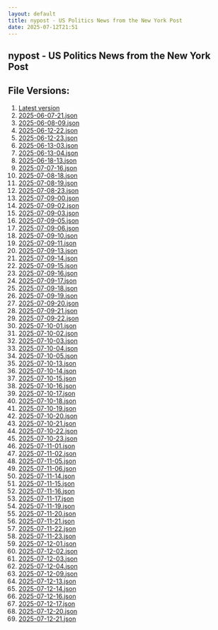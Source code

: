 ```yaml
---
layout: default
title: nypost - US Politics News from the New York Post
date: 2025-07-12T21:51
---
```


## nypost - US Politics News from the New York Post

<div id="data-chart"></div>
<div id="data-table"></div>
<script>
document.addEventListener('DOMContentLoaded', function(){
  document.getElementById('data-table').textContent = 'This source isn't supported for tables yet.';
});
</script>

## File Versions:
1. [Latest version](./latest.json)
2. [2025-06-07-21.json](./2025-06-07-21.json)
3. [2025-06-08-09.json](./2025-06-08-09.json)
4. [2025-06-12-22.json](./2025-06-12-22.json)
5. [2025-06-12-23.json](./2025-06-12-23.json)
6. [2025-06-13-03.json](./2025-06-13-03.json)
7. [2025-06-13-04.json](./2025-06-13-04.json)
8. [2025-06-18-13.json](./2025-06-18-13.json)
9. [2025-07-07-16.json](./2025-07-07-16.json)
10. [2025-07-08-18.json](./2025-07-08-18.json)
11. [2025-07-08-19.json](./2025-07-08-19.json)
12. [2025-07-08-23.json](./2025-07-08-23.json)
13. [2025-07-09-00.json](./2025-07-09-00.json)
14. [2025-07-09-02.json](./2025-07-09-02.json)
15. [2025-07-09-03.json](./2025-07-09-03.json)
16. [2025-07-09-05.json](./2025-07-09-05.json)
17. [2025-07-09-06.json](./2025-07-09-06.json)
18. [2025-07-09-10.json](./2025-07-09-10.json)
19. [2025-07-09-11.json](./2025-07-09-11.json)
20. [2025-07-09-13.json](./2025-07-09-13.json)
21. [2025-07-09-14.json](./2025-07-09-14.json)
22. [2025-07-09-15.json](./2025-07-09-15.json)
23. [2025-07-09-16.json](./2025-07-09-16.json)
24. [2025-07-09-17.json](./2025-07-09-17.json)
25. [2025-07-09-18.json](./2025-07-09-18.json)
26. [2025-07-09-19.json](./2025-07-09-19.json)
27. [2025-07-09-20.json](./2025-07-09-20.json)
28. [2025-07-09-21.json](./2025-07-09-21.json)
29. [2025-07-09-22.json](./2025-07-09-22.json)
30. [2025-07-10-01.json](./2025-07-10-01.json)
31. [2025-07-10-02.json](./2025-07-10-02.json)
32. [2025-07-10-03.json](./2025-07-10-03.json)
33. [2025-07-10-04.json](./2025-07-10-04.json)
34. [2025-07-10-05.json](./2025-07-10-05.json)
35. [2025-07-10-13.json](./2025-07-10-13.json)
36. [2025-07-10-14.json](./2025-07-10-14.json)
37. [2025-07-10-15.json](./2025-07-10-15.json)
38. [2025-07-10-16.json](./2025-07-10-16.json)
39. [2025-07-10-17.json](./2025-07-10-17.json)
40. [2025-07-10-18.json](./2025-07-10-18.json)
41. [2025-07-10-19.json](./2025-07-10-19.json)
42. [2025-07-10-20.json](./2025-07-10-20.json)
43. [2025-07-10-21.json](./2025-07-10-21.json)
44. [2025-07-10-22.json](./2025-07-10-22.json)
45. [2025-07-10-23.json](./2025-07-10-23.json)
46. [2025-07-11-01.json](./2025-07-11-01.json)
47. [2025-07-11-02.json](./2025-07-11-02.json)
48. [2025-07-11-05.json](./2025-07-11-05.json)
49. [2025-07-11-06.json](./2025-07-11-06.json)
50. [2025-07-11-14.json](./2025-07-11-14.json)
51. [2025-07-11-15.json](./2025-07-11-15.json)
52. [2025-07-11-16.json](./2025-07-11-16.json)
53. [2025-07-11-17.json](./2025-07-11-17.json)
54. [2025-07-11-19.json](./2025-07-11-19.json)
55. [2025-07-11-20.json](./2025-07-11-20.json)
56. [2025-07-11-21.json](./2025-07-11-21.json)
57. [2025-07-11-22.json](./2025-07-11-22.json)
58. [2025-07-11-23.json](./2025-07-11-23.json)
59. [2025-07-12-01.json](./2025-07-12-01.json)
60. [2025-07-12-02.json](./2025-07-12-02.json)
61. [2025-07-12-03.json](./2025-07-12-03.json)
62. [2025-07-12-04.json](./2025-07-12-04.json)
63. [2025-07-12-09.json](./2025-07-12-09.json)
64. [2025-07-12-13.json](./2025-07-12-13.json)
65. [2025-07-12-14.json](./2025-07-12-14.json)
66. [2025-07-12-16.json](./2025-07-12-16.json)
67. [2025-07-12-17.json](./2025-07-12-17.json)
68. [2025-07-12-20.json](./2025-07-12-20.json)
69. [2025-07-12-21.json](./2025-07-12-21.json)
